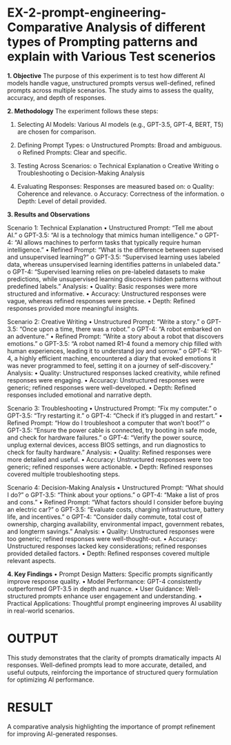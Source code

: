 # EX-2-prompt-engineering-Comparative Analysis of different types of Prompting patterns and explain with Various Test scenerios
**1. Objective**
The purpose of this experiment is to test how different AI models handle
vague, unstructured prompts versus well-defined, refined prompts across
multiple scenarios. The study aims to assess the quality, accuracy, and depth of
responses.

**2. Methodology**
The experiment follows these steps:
1. Selecting AI Models: Various AI models (e.g., GPT-3.5, GPT-4, BERT, T5)
are chosen for comparison.

2. Defining Prompt Types:
o Unstructured Prompts: Broad and ambiguous.
o Refined Prompts: Clear and specific.

3. Testing Across Scenarios:
o Technical Explanation
o Creative Writing
o Troubleshooting
o Decision-Making Analysis

4. Evaluating Responses: Responses are measured based on:
o Quality: Coherence and relevance.
o Accuracy: Correctness of the information.
o Depth: Level of detail provided.

**3. Results and Observations**

Scenario 1: Technical Explanation
• Unstructured Prompt: “Tell me about AI.”
o GPT-3.5: “AI is a technology that mimics human intelligence.”
o GPT-4: “AI allows machines to perform tasks that typically require
human intelligence.”
• Refined Prompt: “What is the difference between supervised and
unsupervised learning?”
o GPT-3.5: “Supervised learning uses labeled data, whereas
unsupervised learning identifies patterns in unlabeled data.”
o GPT-4: “Supervised learning relies on pre-labeled datasets to
make predictions, while unsupervised learning discovers hidden
patterns without predefined labels.”
Analysis:
• Quality: Basic responses were more structured and informative.
• Accuracy: Unstructured responses were vague, whereas refined
responses were precise.
• Depth: Refined responses provided more meaningful insights.

Scenario 2: Creative Writing
• Unstructured Prompt: “Write a story.”
o GPT-3.5: “Once upon a time, there was a robot.”
o GPT-4: “A robot embarked on an adventure.”
• Refined Prompt: “Write a story about a robot that discovers emotions.”
o GPT-3.5: “A robot named R1-4 found a memory chip filled with
human experiences, leading it to understand joy and sorrow.”
o GPT-4: “R1-4, a highly efficient machine, encountered a diary that
evoked emotions it was never programmed to feel, setting it on a
journey of self-discovery.”
Analysis:
• Quality: Unstructured responses lacked creativity, while refined
responses were engaging.
• Accuracy: Unstructured responses were generic; refined responses were
well-developed.
• Depth: Refined responses included emotional and narrative depth.

Scenario 3: Troubleshooting
• Unstructured Prompt: “Fix my computer.”
o GPT-3.5: “Try restarting it.”
o GPT-4: “Check if it’s plugged in and restart.”
• Refined Prompt: “How do I troubleshoot a computer that won’t boot?”
o GPT-3.5: “Ensure the power cable is connected, try booting in safe
mode, and check for hardware failures.”
o GPT-4: “Verify the power source, unplug external devices, access
BIOS settings, and run diagnostics to check for faulty hardware.”
Analysis:
• Quality: Refined responses were more detailed and useful.
• Accuracy: Unstructured responses were too generic; refined responses
were actionable.
• Depth: Refined responses covered multiple troubleshooting steps.

Scenario 4: Decision-Making Analysis
• Unstructured Prompt: “What should I do?”
o GPT-3.5: “Think about your options.”
o GPT-4: “Make a list of pros and cons.”
• Refined Prompt: “What factors should I consider before buying an
electric car?”
o GPT-3.5: “Evaluate costs, charging infrastructure, battery life, and
incentives.”
o GPT-4: “Consider daily commute, total cost of ownership, charging
availability, environmental impact, government rebates, and longterm savings.”
Analysis:
• Quality: Unstructured responses were too generic; refined responses
were well-thought-out.
• Accuracy: Unstructured responses lacked key considerations; refined
responses provided detailed factors.
• Depth: Refined responses covered multiple relevant aspects.

**4. Key Findings**
• Prompt Design Matters: Specific prompts significantly improve response
quality.
• Model Performance: GPT-4 consistently outperformed GPT-3.5 in depth
and nuance.
• User Guidance: Well-structured prompts enhance user engagement and
understanding.
• Practical Applications: Thoughtful prompt engineering improves AI
usability in real-world scenarios.

# OUTPUT
This study demonstrates that the clarity of prompts dramatically impacts AI
responses. Well-defined prompts lead to more accurate, detailed, and useful
outputs, reinforcing the importance of structured query formulation for
optimizing AI performance.

# RESULT
A comparative analysis highlighting the importance of prompt
refinement for improving AI-generated responses.
